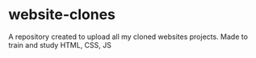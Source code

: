 # website-clones
A repository created to upload all my cloned websites projects. Made to train and study HTML, CSS, JS
